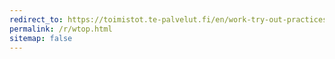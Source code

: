 ```yaml
---
redirect_to: https://toimistot.te-palvelut.fi/en/work-try-out-practices-and-provisions
permalink: /r/wtop.html
sitemap: false
---
```

